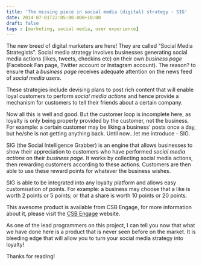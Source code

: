```yaml
---
title: 'The missing piece in social media (digital) strategy - SIG'
date: 2014-07-01T22:05:00.000+10:00
draft: false
tags : [marketing, social media, user experience]
---
```


The new breed of digital marketers are here! They are called "Social Media Strategists". Social media strategy involves businesses generating social media actions (likes, tweets, checkins etc) on their own _business page_ (Facebook Fan page, Twitter account or Instagram account). The reason? to ensure that a _business page_ receives adequate attention on the news feed of _social media users_.  

  

These strategies include devising plans to post rich content that will enable loyal customers to perform _social media actions_ and hence provide a mechanism for customers to tell their friends about a certain company.

  

Now all this is well and good. But the customer loop is incomplete here, as loyalty is only being properly provided by the customer, not the business. For example: a certain customer may be liking a business' posts once a day, but he/she is not getting anything back. Until now...let me introduce - SIG.  

  

SIG (the Social Intelligence Grabber) is an engine that allows businesses to show their appreciation to customers who have performed _social media actions_ on their _business page_. It works by collecting social media actions, then rewarding customers according to these actions. Customers are then able to use these reward points for whatever the business wishes. 

  

SIG is able to be integrated into any loyalty platform and allows easy customisation of points. For example: a business may choose that a like is worth 2 points or 5 points; or that a share is worth 10 points or 20 points. 

  

This awesome product is available from CSB Engage, for more information about it, please visit the [CSB Engage](http://csbengage.com/products/sig) website.

  

As one of the lead programmers on this project, I can tell you now that what we have done here is a product that is never seen before on the market. It is bleeding edge that will allow you to turn your social media strategy into loyalty!

  

Thanks for reading!